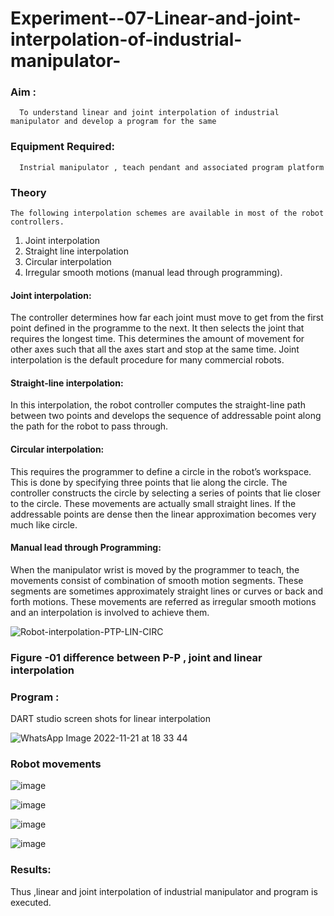 # Experiment--07-Linear-and-joint-interpolation-of-industrial-manipulator-

### Aim :
      To understand linear and joint interpolation of industrial manipulator and develop a program for the same 
      
### Equipment Required: 
      Instrial manipulator , teach pendant and associated program platform 
      
### Theory 
    The following interpolation schemes are available in most of the robot controllers.
1. Joint interpolation
2. Straight line interpolation
3. Circular interpolation
4. Irregular smooth motions (manual lead through programming).
#### Joint interpolation: 
The controller determines how far each joint must move to get from the first point defined in the programme to the next. It then selects the joint that
requires the longest time. This determines the amount of movement for other axes such that all the axes start and stop at the same time. Joint interpolation is the default procedure for many commercial robots.

#### Straight-line interpolation: 
In this interpolation, the robot controller computes the straight-line path between two points and develops the sequence of addressable point along the path for the robot to pass through.

#### Circular interpolation: 
This requires the programmer to define a circle in the
robot’s workspace. This is done by specifying three points that lie along the circle. The controller constructs the circle by selecting a series of points that lie closer to the circle. These movements are actually small straight lines. If the addressable points are dense then the linear approximation becomes very much like circle.


#### Manual lead through Programming: 
When the manipulator wrist is moved by the programmer to teach, the movements consist of combination of smooth motion segments. These segments are sometimes approximately straight lines or curves or back and forth motions. These movements are referred as irregular smooth motions and an interpolation is involved to achieve them.




![Robot-interpolation-PTP-LIN-CIRC](https://user-images.githubusercontent.com/36288975/201615171-d0886aaa-8220-4b0c-8a1d-3d8a5c69c76a.png)

### Figure -01 difference between P-P , joint and linear interpolation 


### Program : 
DART studio screen shots for linear interpolation 

![WhatsApp Image 2022-11-21 at 18 33 44](https://user-images.githubusercontent.com/118738931/203062710-e7c15b2d-1ae0-48fc-b20f-830bd29ffd87.jpg)

### Robot movements 

![image](https://user-images.githubusercontent.com/118738931/203062829-b13c8d00-a53c-480e-b828-880d5e02d28f.png)

![image](https://user-images.githubusercontent.com/118738931/203062873-fd6882bd-6e97-4bba-846c-726bbd893c6d.png)

![image](https://user-images.githubusercontent.com/118738931/203062922-a7af67cf-0fbe-4474-ba72-63e030f22b4b.png)

![image](https://user-images.githubusercontent.com/118738931/203062966-dfe2c286-f3f9-4de9-ac89-36067ab6d99a.png)

### Results: 
Thus ,linear and joint interpolation of industrial manipulator and program is executed.
 
